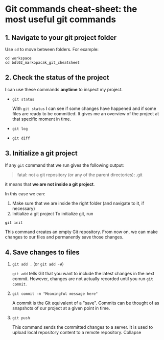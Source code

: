 # Git commands cheat-sheet: the most useful git commands

## 1. Navigate to your git project folder

Use `cd` to move between folders. For example:
```
cd workspace
cd bdl02_markopacak_git_cheatsheet
```
## 2. Check the status of the project

I can use these commands **anytime** to inspect my project.

- `git status`

    With `git status` I can see if some changes have happened and if some files are ready to be committed. 
    It gives me an overview of the project at that specific moment in time.

- `git log`

- `git diff`

## 3. Initialize a git project 

If any `git` command that we run gives the following output:
> fatal: not a git repository (or any of the parent directories): .git

it means that **we are not inside a git project**.

In this case we can:
1. Make sure that we are inside the right folder (and navigate to it, if necessary)
2. Initialize a git project
To initialize git, run 
```
git init
``` 
This command creates an empty Git repository. From now on, we can make changes to our files and permanently save those changes.

## 4. Save changes to files

1. `git add .` (or `git add -A`)

    `git add` tells Git that you want to include the latest changes in the next commit. However, changes are not actually recorded until you run `git commit`.

2. `git commit -m "Meaningful message here"`

    A commit is the Git equivalent of a "save". Commits can be thought of as snapshots of our project at a given point in time.
3. `git push`

    This command sends the committed changes to a server. It is used to upload local repository content to a remote repository. 
Collapse



